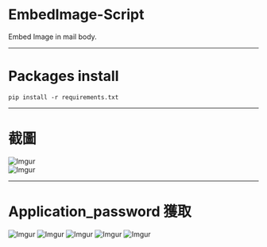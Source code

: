 # EmbedImage-Script
Embed Image in mail body.

-----

# Packages install

```
pip install -r requirements.txt
```

-----

# 截圖

![Imgur](https://imgur.com/dmQ9pA7.png)    
![Imgur](https://imgur.com/Rm6mFnc.png)

-----

# Application_password 獲取

![Imgur](https://imgur.com/YKOUQ2O.png)
![Imgur](https://imgur.com/MIuQEqd.png)
![Imgur](https://imgur.com/TKlwqr5.png)
![Imgur](https://imgur.com/dQIp02W.png)
![Imgur](https://imgur.com/YBVtsBc.png)
